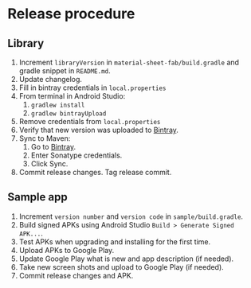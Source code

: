 # Release procedure
## Library
1. Increment `libraryVersion` in `material-sheet-fab/build.gradle` and gradle snippet in `README.md`.
1. Update changelog.
1. Fill in bintray credentials in `local.properties`
1. From terminal in Android Studio:
	1. `gradlew install`
	1. `gradlew bintrayUpload`
1. Remove credentials from `local.properties`
1. Verify that new version was uploaded to [Bintray](https://bintray.com/gowong/maven/material-sheet-fab/view#files).
1. Sync to Maven:
	1. Go to [Bintray](https://bintray.com/gowong/maven/material-sheet-fab/view#central).
	1. Enter Sonatype credentials.
	1. Click Sync.
1. Commit release changes. Tag release commit.

## Sample app
1. Increment `version number` and `version code` in `sample/build.gradle`.
1. Build signed APKs using Android Studio `Build > Generate Signed APK...`.
1. Test APKs when upgrading and installing for the first time.
1. Upload APKs to Google Play.
1. Update Google Play what is new and app description (if needed).
1. Take new screen shots and upload to Google Play (if needed).
1. Commit release changes and APK.